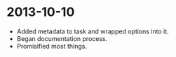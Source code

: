 
2013-10-10
==================
* Added metadata to task and wrapped options into it.
* Began documentation process.
* Promisified most things.